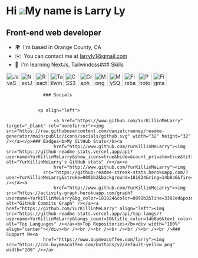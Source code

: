 Hi ![](https://user-images.githubusercontent.com/18350557/176309783-0785949b-9127-417c-8b55-ab5a4333674e.gif)My name is Larry Ly
================================================================================================================================

Front-end web developer
-----------------------

*   🌍  I'm based in Orange County, CA
*   ✉️  You can contact me at [larryly1@gmail.com](mailto:larryly1@gmail.com)
*   🧠  I'm learning NextJs, Tailwindcss### Skills 
<p align="left">
<a href="https://developer.mozilla.org/en-US/docs/Web/JavaScript" target="_blank" rel="noreferrer"><img src="https://raw.githubusercontent.com/danielcranney/readme-generator/main/public/icons/skills/javascript-colored.svg" width="36" height="36" alt="JavaScript" /></a>
<a href="https://nextjs.org/docs" target="_blank" rel="noreferrer"><img src="https://raw.githubusercontent.com/danielcranney/readme-generator/main/public/icons/skills/nextjs-colored.svg" width="36" height="36" alt="NextJs" /></a>
<a href="https://reactjs.org/" target="_blank" rel="noreferrer"><img src="https://raw.githubusercontent.com/danielcranney/readme-generator/main/public/icons/skills/react-colored.svg" width="36" height="36" alt="React" /></a>
<a href="https://tailwindcss.com/" target="_blank" rel="noreferrer"><img src="https://raw.githubusercontent.com/danielcranney/readme-generator/main/public/icons/skills/tailwindcss-colored.svg" width="36" height="36" alt="TailwindCSS" /></a>
<a href="https://www.w3.org/TR/CSS/#css" target="_blank" rel="noreferrer"><img src="https://raw.githubusercontent.com/danielcranney/readme-generator/main/public/icons/skills/css3-colored.svg" width="36" height="36" alt="CSS3" /></a>
<a href="https://graphql.org/" target="_blank" rel="noreferrer"><img src="https://raw.githubusercontent.com/danielcranney/readme-generator/main/public/icons/skills/graphql-colored.svg" width="36" height="36" alt="GraphQL" /></a>
<a href="https://www.mongodb.com/" target="_blank" rel="noreferrer"><img src="https://raw.githubusercontent.com/danielcranney/readme-generator/main/public/icons/skills/mongodb-colored.svg" width="36" height="36" alt="MongoDB" /></a>
<a href="https://www.mysql.com/" target="_blank" rel="noreferrer"><img src="https://raw.githubusercontent.com/danielcranney/readme-generator/main/public/icons/skills/mysql-colored.svg" width="36" height="36" alt="MySQL" /></a>
<a href="https://firebase.google.com/" target="_blank" rel="noreferrer"><img src="https://raw.githubusercontent.com/danielcranney/readme-generator/main/public/icons/skills/firebase-colored.svg" width="36" height="36" alt="Firebase" /></a>
<a href="https://www.adobe.com/uk/products/photoshop.html" target="_blank" rel="noreferrer"><img src="https://raw.githubusercontent.com/danielcranney/readme-generator/main/public/icons/skills/photoshop-colored.svg" width="36" height="36" alt="Photoshop" /></a>
<a href="https://www.figma.com/" target="_blank" rel="noreferrer"><img src="https://raw.githubusercontent.com/danielcranney/readme-generator/main/public/icons/skills/figma-colored.svg" width="36" height="36" alt="Figma" /></a>
</p>
                    
                  ### Socials
                  
                  
                <p align="left">
                          
                      <a href="https://www.github.com/YurKillinMeLarry" target="_blank" rel="noreferrer"><img src="https://raw.githubusercontent.com/danielcranney/readme-generator/main/public/icons/socials/github.svg" width="32" height="32" /></a></p>### Badges<b>My GitHub Stats</b><a
                      href="http://www.github.com/YurKillinMeLarry"><img src="https://github-readme-stats.vercel.app/api?username=YurKillinMeLarry&show_icons=true&hide=&count_private=true&title_color=14b8a6&text_color=0891b2&icon_color=3382ed&bg_color=181824&hide_border=true&show_icons=true" alt="YurKillinMeLarry's GitHub stats" /></a><a
                      href="http://www.github.com/YurKillinMeLarry"><img
                  src="https://github-readme-streak-stats.herokuapp.com/?user=YurKillinMeLarry&stroke=0891b2&background=181824&ring=14b8a6&fire=14b8a6&currStreakNum=0891b2&currStreakLabel=14b8a6&sideNums=0891b2&sideLabels=0891b2&dates=0891b2&hide_border=true" /></a><a
                      href="http://www.github.com/YurKillinMeLarry"><img src="https://activity-graph.herokuapp.com/graph?username=YurKillinMeLarry&bg_color=181824&color=0891b2&line=3382ed&point=0891b2&area_color=181824&area=true&hide_border=true&custom_title=GitHub%20Commits%20Graph" alt="GitHub Commits Graph" /></a><a href="https://github.com/YurKillinMeLarry" align="left"><img src="https://github-readme-stats.vercel.app/api/top-langs/?username=YurKillinMeLarry&langs_count=10&title_color=14b8a6&text_color=0891b2&icon_color=3382ed&bg_color=181824&hide_border=true&locale=en&custom_title=Top%20%Languages" alt="Top Languages" /></a><b>Top Repositories</b><div width="100%" align="center"></div><br /><br /><br /><br /><br /><br /><br />### Support Me<a
                  href="https://www.buymeacoffee.com/larry"><img src="https://cdn.buymeacoffee.com/buttons/v2/default-yellow.png" width="200" /></a>
